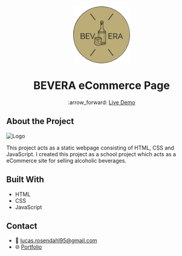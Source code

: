 <br />
<p align="center">
  <a href="#">
    <img src="https://github.com/Luchkiin/bevera-eCommerce-page/blob/master/images/readme-logo.png" alt="Logo" width="150" height="150">
  </a>
  <h1 align="center">BEVERA eCommerce Page</h1>
  <p align="center">
    :arrow_forward: <a href="https://luchkiin.github.io/bevera-eCommerce-page/" target="_blank"> Live Demo</a>
  </p>
</p>

## About the Project

<img src="https://github.com/Luchkiin/Portfolio/blob/master/images/projects/bevera/bevera-project-overview.png" alt="Logo" width="Auto" height="Auto">

This project acts as a static webpage consisting of HTML, CSS and JavaScript. I created this project as a school project which acts as a eCommerce site for selling alcoholic beverages.

## Built With
* HTML
* CSS
* JavaScript

## Contact
* :email: <a href="mailto:lucas.rosendahl95@gmail.com">lucas.rosendahl95@gmail.com</a>
* :globe_with_meridians: <a href="https://lucasrosendahl.com" target="_blank">Portfolio</a>
